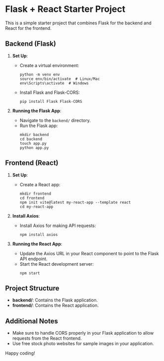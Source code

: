 # Flask + React Starter Project

This is a simple starter project that combines Flask for the backend and React for the frontend.

## Backend (Flask)

1. **Set Up**:

   - Create a virtual environment:
     ```
     python -m venv env
     source env/bin/activate  # Linux/Mac
     env\Scripts\activate  # Windows
     ```
   - Install Flask and Flask-CORS:
     ```
     pip install Flask Flask-CORS
     ```

2. **Running the Flask App**:
   - Navigate to the `backend/` directory.
   - Run the Flask app:
     ```
     mkdir backend
     cd backend
     touch app.py
     python app.py
     ```

## Frontend (React)

1. **Set Up**:

   - Create a React app:
     ```
     mkdir frontend
     cd frontend
     npm init vite@latest my-react-app --template react
     cd my-react-app
     ```

2. **Install Axios**:

   - Install Axios for making API requests:
     ```
     npm install axios
     ```

3. **Running the React App**:
   - Update the Axios URL in your React component to point to the Flask API endpoint.
   - Start the React development server:
     ```
     npm start
     ```

## Project Structure

- **backend/**: Contains the Flask application.
- **frontend/**: Contains the React application.

## Additional Notes

- Make sure to handle CORS properly in your Flask application to allow requests from the React frontend.
- Use free stock photo websites for sample images in your application.

Happy coding!
